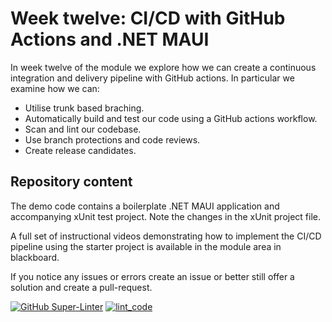 # Week twelve: CI/CD with GitHub Actions and .NET MAUI  

In week twelve of the module we explore how we can create a continuous integration and delivery pipeline with GitHub actions. In particular we examine how we can:

* Utilise trunk based braching.  
* Automatically build and test our code using a GitHub actions workflow.  
* Scan and lint our codebase.
* Use branch protections and code reviews.
* Create release candidates.

## Repository content

The demo code contains a boilerplate .NET MAUI application and accompanying xUnit test project. Note the changes in the xUnit project file.  

A full set of instructional videos demonstrating how to implement the CI/CD pipeline using the starter project is available in the module area in blackboard.  

If you notice any issues or errors create an issue or better still offer a solution and create a pull-request.

[![GitHub Super-Linter](https://github.com/DocMilo/MAUITest/actions/workflows/codeLinting.yml/badge.svg)](https://github.com/marketplace/actions/super-linter)
[![lint_code](https://github.com/Docmilo/MAUITest/actions/workflows/codeLinting.yml/badge.svg)](https://github.com/Docmilo/MAUITest/actions/workflows/codeLinting.yml)  
